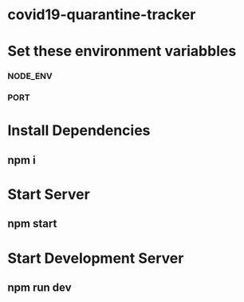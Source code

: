 # covid19-quarantine-tracker


# Set these environment variabbles
### NODE_ENV
### PORT


# Install Dependencies
## npm i

# Start Server
## npm start

# Start Development Server
## npm run dev